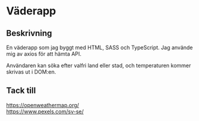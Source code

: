 # Väderapp
## Beskrivning
En väderapp som jag byggt med HTML, SASS och TypeScript. Jag använde mig av axios för att hämta API. 

Användaren kan söka efter valfri land eller stad, och temperaturen kommer skrivas ut i DOM:en.

## Tack till
https://openweathermap.org/
<br>
https://www.pexels.com/sv-se/
